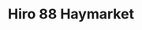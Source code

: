 ---
layout: place
title: "Hiro 88 Haymarket"
permalink: /nebraska/lincoln/hiro-88-haymarket.html
stateAbbr: NE
stateName: Nebraska
cityName: Lincoln
place_id: ChIJfy_dYxy_locRwWgWnYcOg2A
photos:
  - name: >-
      places/ChIJfy_dYxy_locRwWgWnYcOg2A/photos/AUy1YQ3UF2xLjpva3YG_fzaeCMwFYDHeCAqZG21o_cybZZBvy8Om3whGbN_euoFYzoeWTlDxJjhzZdYd1HsT12aoB9UwfMAUx8TViZK0X9jV42ZO8ElKAXeMlIFm3fm7i0Bw1sTymUCTrN3VsQYcEjG33SkTkn-OeJh7MzyBNi_BO7TeO_pvsZouJpLkx405Zf1n7CvZt0FQV2Sh6LNYFYv7cl6F-Irja_19L_cR6AGqboOU_voLAzvUeU8GH0EU9oCtnNc92y4kuiMZ038xaU1-31XEX0RzM3kRe2E-K77aqcrDMg
    widthPx: 4800
    heightPx: 3200
    authorAttributions:
      - displayName: Hiro 88 Haymarket
        uri: https://maps.google.com/maps/contrib/103041318386016813455
        photoUri: >-
          https://lh3.googleusercontent.com/a-/ALV-UjV5HTPpbe_uJnQVkdwP9A6enGlLSqn7BfutWxwMBl83mDMrJPQ=s100-p-k-no-mo
    flagContentUri: >-
      https://www.google.com/local/imagery/report/?cb_client=maps_api_places.places_api&image_key=!1e10!2sAF1QipMM1LcWIiqoPxMvZMSwy4E4kSmn37AyjUF3P548&hl=en-US
    googleMapsUri: >-
      https://www.google.com/maps/place//data=!3m4!1e2!3m2!1sAF1QipMM1LcWIiqoPxMvZMSwy4E4kSmn37AyjUF3P548!2e10!4m2!3m1!1s0x8796bf1c63dd2f7f:0x60830e879d1668c1
  - name: >-
      places/ChIJfy_dYxy_locRwWgWnYcOg2A/photos/AUy1YQ0iBpSAZMjid-kdCF2mxrfHclgdGYxLDeKjLiZChWC-nZraOD4Biv3_SXT3OR6QzLKTEjO9-RgXSSwqCNWmtXAckJE2HPpOekgjNDRGbZedOVxLEW0hSaBZGRG6pD5W7vashhnjqLDuSTdBah51VLnPdOAYTO-ECDzOblNTdeMjxh5ncQp2GMUpO0e_ltMvVR3CXOEiZEgHxrL9hL_8BYvuS8H-Z1suMjkskGHwoLi4zXYUFbszImEMHV6RJ4lt_3YzYR76Dcux7okzeRnqWIKU5epILAUOeOZrw8nZAWtokZ0LcpdxHbgDaN-tCQ5VHyNyVIq6PdKHPZDXSbIWC_x9TsKxfo16tw2Q6xbrTx_SBq7nj1ML08A5Bj-dmpPIhQeeA3zqNDWrwmaBM9AAfCXo3DFwSofq0PJNO9M-TXtl9dKz
    widthPx: 4800
    heightPx: 3599
    authorAttributions:
      - displayName: Miranda Zenya Garza
        uri: https://maps.google.com/maps/contrib/107082134425048623538
        photoUri: >-
          https://lh3.googleusercontent.com/a-/ALV-UjU3t3STFBn4ajvSNORPtAHLcYO-az9UQZeWVrkb_3bFg2c91qnV=s100-p-k-no-mo
    flagContentUri: >-
      https://www.google.com/local/imagery/report/?cb_client=maps_api_places.places_api&image_key=!1e10!2sCIHM0ogKEICAgICW8pO_qAE&hl=en-US
    googleMapsUri: >-
      https://www.google.com/maps/place//data=!3m4!1e2!3m2!1sCIHM0ogKEICAgICW8pO_qAE!2e10!4m2!3m1!1s0x8796bf1c63dd2f7f:0x60830e879d1668c1
  - name: >-
      places/ChIJfy_dYxy_locRwWgWnYcOg2A/photos/AUy1YQ1cgQrz9oXYJXDnO4nyn-dZDmanocwxaHMdoZBCPB9qz7Ux8IT0bNTBBxxrHvK5k0nQWYhPIdtIr3UJ2lfpuHGh-3hjeCN_e0G2c9AxN8rXV6y06KzUkwTWFP1hpavhKZjc5A-nbA3Q0ggMOtulDbTo6zUZcn0u5mnDBqKPeEQDYi_HvMXqq2hectDzFtq63ZSPBiNUbsuXtOljtxaG5XNiHsVBbg07oD8zdmZ9UBANSQkOQCI9WLuAwqv6BdmWtSKE6g4Y7cLsocEGc1wS9lkWixd-mOtO8xbH8K338vlEHw
    widthPx: 1350
    heightPx: 874
    authorAttributions:
      - displayName: Hiro 88 Haymarket
        uri: https://maps.google.com/maps/contrib/103041318386016813455
        photoUri: >-
          https://lh3.googleusercontent.com/a-/ALV-UjV5HTPpbe_uJnQVkdwP9A6enGlLSqn7BfutWxwMBl83mDMrJPQ=s100-p-k-no-mo
    flagContentUri: >-
      https://www.google.com/local/imagery/report/?cb_client=maps_api_places.places_api&image_key=!1e10!2sAF1QipOv4FOypSW9lpfDdWc7yQ4_O2M_GcAo2sN7IOF0&hl=en-US
    googleMapsUri: >-
      https://www.google.com/maps/place//data=!3m4!1e2!3m2!1sAF1QipOv4FOypSW9lpfDdWc7yQ4_O2M_GcAo2sN7IOF0!2e10!4m2!3m1!1s0x8796bf1c63dd2f7f:0x60830e879d1668c1
  - name: >-
      places/ChIJfy_dYxy_locRwWgWnYcOg2A/photos/AUy1YQ2fslfWkp4ev-vMZZAKtSIePEGoBSM4QzPskFqAPVtqxq4f8w4V-jqhbe51Ihj4ZDLsQ3huBH72M7L1nHaCaiTWq5z2rG8HMbmFyv1Oea6XNpY7T-H-0IHomGXvyUbiepXqcxHq_3lGMJ98VIz7eNFgMBDoL1s56ZwKI2YmfTnbmDS0g0bYR1Ese2j9qencw5LFUEPiiV-CbJmo3TEeS8lEVJVR2nM_1egosFDH6cvqVQRB6IKoubCA7kSUhObnxH7cGjWngo5trS86g_1aoGTCDnG9d1dF02nnKa_8eBlqzbux4NCX8k-K6qt6RATwBMd7N180hNH7foYUl01qjaC8u-SUtb0rL3aGkezEEbA_1aPntiyYnBibKKSroI9akgq_RHJhZ-hJSBpuvzn1w91CoRU-rkthYK1YJnfcCCQ
    widthPx: 4800
    heightPx: 3600
    authorAttributions:
      - displayName: Tiffany Pham
        uri: https://maps.google.com/maps/contrib/109846256065117264651
        photoUri: >-
          https://lh3.googleusercontent.com/a-/ALV-UjVTKPrm2Jwvvjp_bhRbMjQGlANnOgnrzmJOSAoQr5mTWrJMHVwb=s100-p-k-no-mo
    flagContentUri: >-
      https://www.google.com/local/imagery/report/?cb_client=maps_api_places.places_api&image_key=!1e10!2sCIHM0ogKEICAgICjvta4GA&hl=en-US
    googleMapsUri: >-
      https://www.google.com/maps/place//data=!3m4!1e2!3m2!1sCIHM0ogKEICAgICjvta4GA!2e10!4m2!3m1!1s0x8796bf1c63dd2f7f:0x60830e879d1668c1
  - name: >-
      places/ChIJfy_dYxy_locRwWgWnYcOg2A/photos/AUy1YQ16KYUGJ8Zes2OZeeyXLEsEnUSm6JlAOuHRsn1XvBymW14VcLfZDh6FBbp0nMtGhQsXCzTLqlSxbnOrTrnsyWhKLt9TjuPd6NHhWSFqXyD8tiMMtZli0tUAGfWaN50lSIPzsq4pAVoOahb9-23Ex8S5vaTIeyK2XZng-OkcblD1tZ_B63XgbB3pqYLimyDDgz1xnFW2godWtn0A9lckhrEtk1XehNA9RgdajKjUip8_k7iFF_S0LemwWz3gI8vIz2QkU6pXY15teeycJHNrEMPMoLqUqDSAWyUIQR-OzFfa3g
    widthPx: 4800
    heightPx: 3200
    authorAttributions:
      - displayName: Hiro 88 Haymarket
        uri: https://maps.google.com/maps/contrib/103041318386016813455
        photoUri: >-
          https://lh3.googleusercontent.com/a-/ALV-UjV5HTPpbe_uJnQVkdwP9A6enGlLSqn7BfutWxwMBl83mDMrJPQ=s100-p-k-no-mo
    flagContentUri: >-
      https://www.google.com/local/imagery/report/?cb_client=maps_api_places.places_api&image_key=!1e10!2sAF1QipMdpxGNeh-10NPXV4r7pcyicDpvnt1L2Ftc5HP8&hl=en-US
    googleMapsUri: >-
      https://www.google.com/maps/place//data=!3m4!1e2!3m2!1sAF1QipMdpxGNeh-10NPXV4r7pcyicDpvnt1L2Ftc5HP8!2e10!4m2!3m1!1s0x8796bf1c63dd2f7f:0x60830e879d1668c1
  - name: >-
      places/ChIJfy_dYxy_locRwWgWnYcOg2A/photos/AUy1YQ1n175JhAe8tdS_FKJ0Th6sl-6VwR50U9ek5W3ONqiJgW-hm5EQFKX5jnzfm4u4mJm7tEaakgKGQWV8dzitZlOrXBzZFteMI7E2hcK18bo1mMfjhXuFiDdemE2Sh2bDz3jrdlSoLVQpL2942UiXYfHk5hArjP9Ql-eMxyZSQMo-MpyZmM8jcQSKngz_B1I1KYYh_oNnwRkdizlSmucjAfBCSnAQigmibhwkafxFhsZJ6L8enKRqGWadGHXoFkrL12BbP9Ki5TCPewQjyiLsVXN4bSGRu9ReId4ef8HZ17shiQ
    widthPx: 4800
    heightPx: 3200
    authorAttributions:
      - displayName: Hiro 88 Haymarket
        uri: https://maps.google.com/maps/contrib/103041318386016813455
        photoUri: >-
          https://lh3.googleusercontent.com/a-/ALV-UjV5HTPpbe_uJnQVkdwP9A6enGlLSqn7BfutWxwMBl83mDMrJPQ=s100-p-k-no-mo
    flagContentUri: >-
      https://www.google.com/local/imagery/report/?cb_client=maps_api_places.places_api&image_key=!1e10!2sAF1QipONPMih8fN0KFyDR2ULhkHFWtcFJg5FuhL1rkpK&hl=en-US
    googleMapsUri: >-
      https://www.google.com/maps/place//data=!3m4!1e2!3m2!1sAF1QipONPMih8fN0KFyDR2ULhkHFWtcFJg5FuhL1rkpK!2e10!4m2!3m1!1s0x8796bf1c63dd2f7f:0x60830e879d1668c1
  - name: >-
      places/ChIJfy_dYxy_locRwWgWnYcOg2A/photos/AUy1YQ1xt71pm1oUYUNznEAG2RwXebfFBwjOYA7MG523BlJXD60Qctx76B2-4pexVBN_QUOzuzvJNmWeuMFxeN0S8EpK5S82s46B2tLOyxyz_gEajZlTBl0FPJlvobcuAssTwm2XC-xjJQnA5pxq7p5FVgZrIkEVGVf-tcyiCxx5jLfZwoM43o_H7fr6G9W_Y6ZvGuT5yIURsxbDI2wB1kyRvgtUXh7CMsZgy0zSFIo3rHB2EwokRQqMBUOwnEpizso-L6UvMhpDTZzvPOo1NlZDz0wqjU0oY40oWCeg9R43NWsZrJFZXlJOpRKfPW7A_-KbN8BJGpspm4h9LtFl_vpAlybhheP0L2hyJhWelxc4xF4IQAIHV24Ed-2vhQUzof_Cfr4xG6oBYtwr6n0TrlDcEHoTXIQkP9QXw81pnKrfMwKKAg
    widthPx: 4000
    heightPx: 3000
    authorAttributions:
      - displayName: Richard Westling
        uri: https://maps.google.com/maps/contrib/104811813660023081351
        photoUri: >-
          https://lh3.googleusercontent.com/a-/ALV-UjXtuEIunWfsX46H45nhS0ZBAhhBKWLWDXR0tikEgKhiSzbSsCLa=s100-p-k-no-mo
    flagContentUri: >-
      https://www.google.com/local/imagery/report/?cb_client=maps_api_places.places_api&image_key=!1e10!2sCIHM0ogKEICAgIDe69i3Ag&hl=en-US
    googleMapsUri: >-
      https://www.google.com/maps/place//data=!3m4!1e2!3m2!1sCIHM0ogKEICAgIDe69i3Ag!2e10!4m2!3m1!1s0x8796bf1c63dd2f7f:0x60830e879d1668c1
  - name: >-
      places/ChIJfy_dYxy_locRwWgWnYcOg2A/photos/AUy1YQ08IR8SWJztz64ADJ0rvRRry3ZYq1PiFFzkcizXzyKblTKM9P7rM7o2egeDaLjbQvul1TuzqiCJfawTdh3717lQBTqTVYfDvBGtMDMPYdeRMJqIZCDKzbky9CdsN4aA2hQJsB14c4wYbW3NS5XhcFncdaTJmfXQ5zyGkuc85K9Ok1Guwb9ORl-h7aZQqYGIMm6LM3A66rz8uftjGhojCBGrQ6BEJXhGa_J0zv8XofVuo5mdqKM6lD5e5sV-3hZm125mGGGh-6Xm_r05_McukujIsobF8bceLz3M3H-Pw9JH48T93d-uI6rC9nqzaPYZHfLAWXDm-qAYDFmWcztU64TFgUFdkjsGKOVNKqalH46HqRnquRWSMF7ZAU7jtL1t7ht1cLXFtrKlTbdUuR2BqL9cmcoiqLamQLF9qfaoTTK0uG51
    widthPx: 4000
    heightPx: 3000
    authorAttributions:
      - displayName: Richard Westling
        uri: https://maps.google.com/maps/contrib/104811813660023081351
        photoUri: >-
          https://lh3.googleusercontent.com/a-/ALV-UjXtuEIunWfsX46H45nhS0ZBAhhBKWLWDXR0tikEgKhiSzbSsCLa=s100-p-k-no-mo
    flagContentUri: >-
      https://www.google.com/local/imagery/report/?cb_client=maps_api_places.places_api&image_key=!1e10!2sCIHM0ogKEICAgIDe69i3ygE&hl=en-US
    googleMapsUri: >-
      https://www.google.com/maps/place//data=!3m4!1e2!3m2!1sCIHM0ogKEICAgIDe69i3ygE!2e10!4m2!3m1!1s0x8796bf1c63dd2f7f:0x60830e879d1668c1
  - name: >-
      places/ChIJfy_dYxy_locRwWgWnYcOg2A/photos/AUy1YQ3dZVnvA7WBQHlhYaXl3stgStPU-MYZy_q7F6Lvr_hn0ktgNIRfI4C5Nvz1DH1Ehb--jnlTuLUhI4maHk9r_YJjhUrxFHvDZkMQszhP_AFVTx6j7keUjZXMpZe9-fNxXQQPY_4Sfs328K57dIPbdCZyRSDfMcvKDYjUZNRmUsdyEVspNHc9gaVSpwK4sH6uOf-TFUyzDAJsjvszwSjE1fIc-33aXRQNlE7e44eQNPLypfbL0s2ggxZl4X-lgsnPyzABqcoQ0JM_x4Vunko8-4d4uorVALMIaWQkYf9_E54_uC5K5k3Bfj7kwvd96_TDWUuQ5Emhw9TRdhTlc-WYotwBEYCICbLTUydnv43egxSgy6-X2OJj8kQwz98r2nfotch5B9uA9RYAhvMQKFw9WqXOHdvtoxKL_GS_A2gHMZ7mVV_c
    widthPx: 4048
    heightPx: 3036
    authorAttributions:
      - displayName: Krista Daly
        uri: https://maps.google.com/maps/contrib/115613349625671322516
        photoUri: >-
          https://lh3.googleusercontent.com/a-/ALV-UjXnhpr7U2ZbxPUreUoP4vydt4rk8do9w3xIWk7NltcOl19E2Q9u0A=s100-p-k-no-mo
    flagContentUri: >-
      https://www.google.com/local/imagery/report/?cb_client=maps_api_places.places_api&image_key=!1e10!2sCIHM0ogKEICAgICEuf3z2wE&hl=en-US
    googleMapsUri: >-
      https://www.google.com/maps/place//data=!3m4!1e2!3m2!1sCIHM0ogKEICAgICEuf3z2wE!2e10!4m2!3m1!1s0x8796bf1c63dd2f7f:0x60830e879d1668c1
  - name: >-
      places/ChIJfy_dYxy_locRwWgWnYcOg2A/photos/AUy1YQ1wI_QUbRucZghTAYKFftbt4UqeXvwW9mki0bKfpbPD7FkJ-wXFpzyt6y9pw2enlcmDVsJPrHXLYOJjo76zcGbIAXWNG5B-biybB2T3U7fqgAiahmpCMH11TIWsAXJgL79EhzLu9aEI2wJB73zj2NFonHflw7Pqfug3lZQAJ14Jgxr1UQp4wrmJhTDaKmCLqDChd9Exq1A9Q5Xicr7j5ZW9hzs2KE_rwKxYYtdoAUZxprBsiUhRVsbZoIL-5b9z-1sS8TNVkM9ndnkVHGChnqnGxYkk_cWeX0BRdu6eeizsKUet7lPvhRLU3n33fcz6-gwtzGBn6hwzE2FMhYG9F34yYcsFA-1MMF6bTbNI7UdzVIbVgs6pKEibt-4Obx2bfNAdGZt2eLyQgdqsc8PWNCr3n858gDaX0aglvGK8-dvon11K
    widthPx: 4000
    heightPx: 1868
    authorAttributions:
      - displayName: Bennie Shobe
        uri: https://maps.google.com/maps/contrib/111324612664928700211
        photoUri: >-
          https://lh3.googleusercontent.com/a-/ALV-UjWgV4Or1EiGlVcPBQHM_2Vbk171p-IvMip9k51y4DwcK13Zh9y7=s100-p-k-no-mo
    flagContentUri: >-
      https://www.google.com/local/imagery/report/?cb_client=maps_api_places.places_api&image_key=!1e10!2sCIHM0ogKEICAgIDBwvyH0QE&hl=en-US
    googleMapsUri: >-
      https://www.google.com/maps/place//data=!3m4!1e2!3m2!1sCIHM0ogKEICAgIDBwvyH0QE!2e10!4m2!3m1!1s0x8796bf1c63dd2f7f:0x60830e879d1668c1
address: '601 R St #100, Lincoln, NE 68508, USA'
street: '601 R St #100'
city: Lincoln
state: NE
zip: '68508'
country: USA
neighborhood: null
latitude: '40.816498'
longitude: '-96.712128'
accessibility_options:
  wheelchairAccessibleParking: true
  wheelchairAccessibleEntrance: true
  wheelchairAccessibleRestroom: true
  wheelchairAccessibleSeating: true
business_status: OPERATIONAL
name: Hiro 88 Haymarket
google_maps_links:
  directionsUri: >-
    https://www.google.com/maps/dir//''/data=!4m7!4m6!1m1!4e2!1m2!1m1!1s0x8796bf1c63dd2f7f:0x60830e879d1668c1!3e0
  placeUri: https://maps.google.com/?cid=6954418225209043137
  writeAReviewUri: >-
    https://www.google.com/maps/place//data=!4m3!3m2!1s0x8796bf1c63dd2f7f:0x60830e879d1668c1!12e1
  reviewsUri: >-
    https://www.google.com/maps/place//data=!4m4!3m3!1s0x8796bf1c63dd2f7f:0x60830e879d1668c1!9m1!1b1
  photosUri: >-
    https://www.google.com/maps/place//data=!4m3!3m2!1s0x8796bf1c63dd2f7f:0x60830e879d1668c1!10e5
primary_type: Sushi Restaurant
opening_hours:
  regular: null
  current: null
secondary_opening_hours:
  regular:
    weekdayDescriptions: null
    type: null
  current:
    weekdayDescriptions: null
    type: null
phone: null
price_level: null
price_range: null
rating: null
rating_count: 0
website: null
description: null
reviews: null
parking_options: null
payment_options: null
allow_dogs: null
curbside_pickup: null
delivery: null
dine_in: null
good_for_children: null
good_for_groups: null
good_for_sports: null
live_music: null
menu_for_children: null
outdoor_seating: null
reservable: null
restroom: null
serves_beer: null
serves_breakfast: null
serves_brunch: null
serves_cocktails: null
serves_coffee: null
serves_dinner: null
serves_dessert: null
serves_lunch: null
serves_vegetarian_food: null
serves_wine: null
takeout: null
slug: Hiro-88-Haymarket

---
